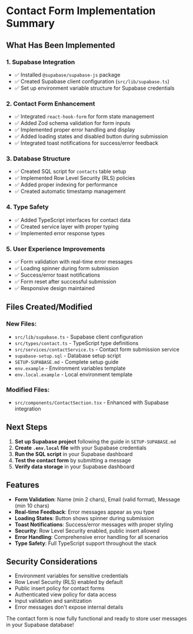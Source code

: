 # Contact Form Implementation Summary

## What Has Been Implemented

### 1. Supabase Integration
- ✅ Installed `@supabase/supabase-js` package
- ✅ Created Supabase client configuration (`src/lib/supabase.ts`)
- ✅ Set up environment variable structure for Supabase credentials

### 2. Contact Form Enhancement
- ✅ Integrated `react-hook-form` for form state management
- ✅ Added Zod schema validation for form inputs
- ✅ Implemented proper error handling and display
- ✅ Added loading states and disabled button during submission
- ✅ Integrated toast notifications for success/error feedback

### 3. Database Structure
- ✅ Created SQL script for `contacts` table setup
- ✅ Implemented Row Level Security (RLS) policies
- ✅ Added proper indexing for performance
- ✅ Created automatic timestamp management

### 4. Type Safety
- ✅ Added TypeScript interfaces for contact data
- ✅ Created service layer with proper typing
- ✅ Implemented error response types

### 5. User Experience Improvements
- ✅ Form validation with real-time error messages
- ✅ Loading spinner during form submission
- ✅ Success/error toast notifications
- ✅ Form reset after successful submission
- ✅ Responsive design maintained

## Files Created/Modified

### New Files:
- `src/lib/supabase.ts` - Supabase client configuration
- `src/types/contact.ts` - TypeScript type definitions
- `src/services/contactService.ts` - Contact form submission service
- `supabase-setup.sql` - Database setup script
- `SETUP-SUPABASE.md` - Complete setup guide
- `env.example` - Environment variables template
- `env.local.example` - Local environment template

### Modified Files:
- `src/components/ContactSection.tsx` - Enhanced with Supabase integration

## Next Steps

1. **Set up Supabase project** following the guide in `SETUP-SUPABASE.md`
2. **Create `.env.local` file** with your Supabase credentials
3. **Run the SQL script** in your Supabase dashboard
4. **Test the contact form** by submitting a message
5. **Verify data storage** in your Supabase dashboard

## Features

- **Form Validation**: Name (min 2 chars), Email (valid format), Message (min 10 chars)
- **Real-time Feedback**: Error messages appear as you type
- **Loading States**: Button shows spinner during submission
- **Toast Notifications**: Success/error messages with proper styling
- **Security**: Row Level Security enabled, public insert allowed
- **Error Handling**: Comprehensive error handling for all scenarios
- **Type Safety**: Full TypeScript support throughout the stack

## Security Considerations

- Environment variables for sensitive credentials
- Row Level Security (RLS) enabled by default
- Public insert policy for contact forms
- Authenticated view policy for data access
- Input validation and sanitization
- Error messages don't expose internal details

The contact form is now fully functional and ready to store user messages in your Supabase database!



